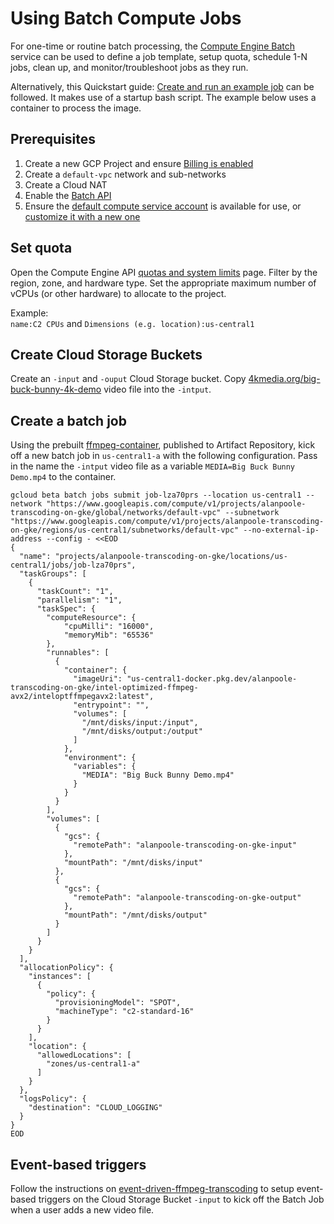 # Using Batch Compute Jobs

For one-time or routine batch processing, the [Compute Engine Batch](https://cloud.google.com/batch/docs/create-run-job) service can be used to define a job template, setup quota, schedule 1-N jobs, clean up, and monitor/troubleshoot jobs as they run.

Alternatively, this Quickstart guide: [Create and run an example job](https://cloud.google.com/batch/docs/create-run-example-job) can be followed. It makes use of a startup bash script. The example below uses a container to process the image.

## Prerequisites

1. Create a new GCP Project and ensure [Billing is enabled](https://cloud.google.com/billing/docs/how-to/verify-billing-enabled#console) 
1. Create a `default-vpc` network and sub-networks
1. Create a Cloud NAT
1. Enable the [Batch API](https://console.cloud.google.com/flows/enableapi?apiid=batch.googleapis.com,compute.googleapis.com,logging.googleapis.com&_ga=2.202165972.418309743.1722610490-793002559.1722604502)
1. Ensure the [default compute service account](https://cloud.google.com/compute/docs/access/service-accounts#default_service_account) is available for use, or [customize it with a new one](https://cloud.google.com/batch/docs/create-run-job-custom-service-account)

## Set quota

Open the Compute Engine API [quotas and system limits](https://console.cloud.google.com/apis/api/compute.googleapis.com/quotas) page. Filter by the region, zone, and hardware type. Set the appropriate maximum number of vCPUs (or other hardware) to allocate to the project.

Example: \
`name:C2 CPUs` and `Dimensions (e.g. location):us-central1`

## Create Cloud Storage Buckets

Create an `-input` and `-ouput` Cloud Storage bucket. Copy [4kmedia.org/big-buck-bunny-4k-demo](https://4kmedia.org/big-buck-bunny-4k-demo) video file into the `-intput`.

## Create a batch job

Using the prebuilt [ffmpeg-container](../ffmpeg-container/README.md), published to Artifact Repository, kick off a new batch job in `us-central1-a` with the following configuration. Pass in the name the `-intput` video file as a variable `MEDIA=Big Buck Bunny Demo.mp4` to the container.

```
gcloud beta batch jobs submit job-lza70prs --location us-central1 --network "https://www.googleapis.com/compute/v1/projects/alanpoole-transcoding-on-gke/global/networks/default-vpc" --subnetwork "https://www.googleapis.com/compute/v1/projects/alanpoole-transcoding-on-gke/regions/us-central1/subnetworks/default-vpc" --no-external-ip-address --config - <<EOD
{
  "name": "projects/alanpoole-transcoding-on-gke/locations/us-central1/jobs/job-lza70prs",
  "taskGroups": [
    {
      "taskCount": "1",
      "parallelism": "1",
      "taskSpec": {
        "computeResource": {
            "cpuMilli": "16000",
            "memoryMib": "65536"
        },
        "runnables": [
          {
            "container": {
              "imageUri": "us-central1-docker.pkg.dev/alanpoole-transcoding-on-gke/intel-optimized-ffmpeg-avx2/inteloptffmpegavx2:latest",
              "entrypoint": "",
              "volumes": [
                "/mnt/disks/input:/input",
                "/mnt/disks/output:/output"
              ]
            },
            "environment": {
              "variables": {
                "MEDIA": "Big Buck Bunny Demo.mp4"
              }
            }
          }
        ],
        "volumes": [
          {
            "gcs": {
              "remotePath": "alanpoole-transcoding-on-gke-input"
            },
            "mountPath": "/mnt/disks/input"
          },
          {
            "gcs": {
              "remotePath": "alanpoole-transcoding-on-gke-output"
            },
            "mountPath": "/mnt/disks/output"
          }
        ]
      }
    }
  ],
  "allocationPolicy": {
    "instances": [
      {
        "policy": {
          "provisioningModel": "SPOT",
          "machineType": "c2-standard-16"
        }
      }
    ],
    "location": {
      "allowedLocations": [
        "zones/us-central1-a"
      ]
    }
  },
  "logsPolicy": {
    "destination": "CLOUD_LOGGING"
  }
}
EOD
```

## Event-based triggers

Follow the instructions on [event-driven-ffmpeg-transcoding](https://medium.com/google-cloud/event-driven-ffmpeg-transcoding-a-modern-solution-with-gcp-42995d5c3dbb) to setup event-based triggers on the Cloud Storage Bucket `-input` to kick off the Batch Job when a user adds a new video file.